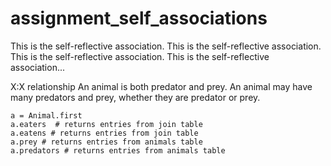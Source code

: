assignment_self_associations
============================

This is the self-reflective association. This is the self-reflective association. This is the self-reflective association. This is the self-reflective association...

X:X relationship
An animal is both predator and prey.
An animal may have many predators and prey, whether they are predator or prey.

```
a = Animal.first
a.eaters  # returns entries from join table
a.eatens # returns entries from join table
a.prey # returns entries from animals table
a.predators # returns entries from animals table

```
